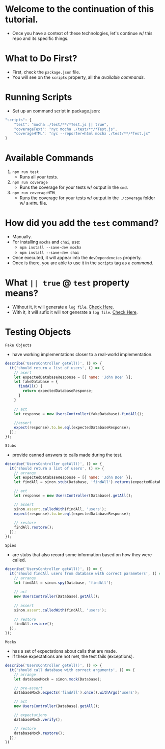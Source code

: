 # Welcome to the continuation of this tutorial.
- Once you have a context of these technologies, let's continue w/ this repo and its specific things.

# What to Do First?
- First, check the `package.json` file.
- You will see on the `scripts` property, all the *available commands*.

# Running Scripts
- Set up an command script in package.json:
```javascript
"scripts": {
    "test": "mocha ./test/**/*Test.js || true",
    "coverageText": "nyc mocha ./test/**/*Test.js",
    "coverageHTML": "nyc --reporter=html mocha ./test/**/*Test.js"
}
```

# Available Commands
1. `npm run test`
    - Runs all your tests.
2. `npm run coverage`
    - Runs the coverage for your tests w/ output in the `cmd`.
2. `npm run coverageHTML`
    - Runs the coverage for your tests w/ output in the `./coverage` folder w/ a `HTML` file.


# How did you add the `test` command?
- Manually. 
- For installing `mocha` and `chai`, use:
    - `npm install --save-dev mocha`
    - `npm install --save-dev chai`
- Once executed, it will appear into the `devDependencies` property.
- Once is there, you are able to use it in the `scripts` tag as a *command*.

# What `|| true` @ `test` property means?
- Without it, it will generate a `log file`. [Check Here](https://user-images.githubusercontent.com/8363610/65988774-dac65300-e45e-11e9-887a-6af4ca1f0c63.png).
- With it, it will sufix it will *not* generate a `log file`. [Check Here](![image](https://user-images.githubusercontent.com/8363610/65989123-7657c380-e45f-11e9-9bf8-621024708bc1.png)).

# Testing Objects

`Fake Objects`
- have working implementations closer to a real-world implementation.
```javascript
describe('UsersController getAll()', () => {
  it('should return a list of users', () => {
    // asert
    let expectedDatabaseResponse = [{ name: 'John Doe' }];
    let fakeDatabase = {
      findAll() {
        return expectedDatabaseResponse;
      }
    }
    
    // act
    let response = new UsersController(fakeDatabase).findAll();
    
    //assert
    expect(response).to.be.eql(expectedDatabaseResponse);
  });
});
```

`Stubs`
- provide canned answers to calls made during the test.
```javascript
describe('UsersController getAll()', () => {
  it('should return a list of users', () => {
    // arrange
    let expectedDatabaseResponse = [{ name: 'John Doe' }];
    let findAll = sinon.stub(Database, 'findAll').returns(expectedDatabaseResponse);

    // act
    let response = new UsersController(Database).getAll();

    // assert
    sinon.assert.calledWith(findAll, 'users');
    expect(response).to.be.eql(expectedDatabaseResponse);
    
    // restore
    findAll.restore();
  });
});
```

`Spies`
- are stubs that also record some information based on how they were called.
```javascript
describe('UsersController getAll()', () => {
  it('should findAll users from database with correct parameters', () => {
    // arrange
    let findAll = sinon.spy(Database, 'findAll');
    
    // act
    new UsersController(Database).getAll();
    
    // assert
    sinon.assert.calledWith(findAll, 'users');
    
    // restore
    findAll.restore();
  });
});
```

`Mocks`
- has a set of expectations about calls that are made. 
- if these expectations are not met, the test fails (exceptions).
```javascript
describe('UsersController getAll()', () => {
  it('should call database with correct arguments', () => {
    // arrange
    let databaseMock = sinon.mock(Database);

    // pre-assert
    databaseMock.expects('findAll').once().withArgs('users');

    // act
    new UsersController(Database).getAll();

    // expectations
    databaseMock.verify();

    // restore
    databaseMock.restore();
  });
})
```